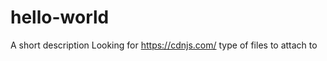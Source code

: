 # hello-world
A short description
Looking for https://cdnjs.com/ type of files to attach to <script src>
  
